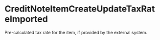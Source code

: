 # CreditNoteItemCreateUpdateTaxRateImported

Pre-calculated tax rate for the item, if provided by the external system.

